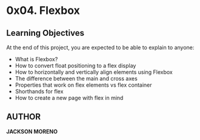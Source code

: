 # 0x04. Flexbox

## Learning Objectives
At the end of this project, you are expected to be able to explain to anyone:

+ What is Flexbox?
+ How to convert float positioning to a flex display
+ How to horizontally and vertically align elements using Flexbox
+ The difference between the main and cross axes
+ Properties that work on flex elements vs flex container
+ Shorthands for flex
+ How to create a new page with flex in mind


## AUTHOR
**JACKSON MORENO**
